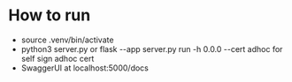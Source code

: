 # How to run

- source .venv/bin/activate
- python3 server.py or flask --app server.py run -h 0.0.0 --cert adhoc for self sign adhoc cert
- SwaggerUI at localhost:5000/docs

